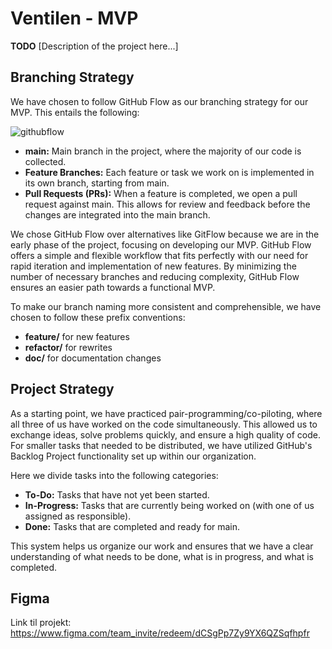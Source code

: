# Ventilen - MVP

**TODO** [Description of the project here...]

## Branching Strategy

We have chosen to follow GitHub Flow as our branching strategy for our MVP. This entails the following:

![githubflow](https://github.com/ITA23-Group4/ventilen/assets/88247953/c902802c-fb7b-482b-ad5a-356a80428618)

- **main:** Main branch in the project, where the majority of our code is collected.
- **Feature Branches:** Each feature or task we work on is implemented in its own branch, starting from main.
- **Pull Requests (PRs):** When a feature is completed, we open a pull request against main. This allows for review and feedback before the changes are integrated into the main branch.

We chose GitHub Flow over alternatives like GitFlow because we are in the early phase of the project, focusing on developing our MVP. GitHub Flow offers a simple and flexible workflow that fits perfectly with our need for rapid iteration and implementation of new features. By minimizing the number of necessary branches and reducing complexity, GitHub Flow ensures an easier path towards a functional MVP.

To make our branch naming more consistent and comprehensible, we have chosen to follow these prefix conventions:

- **feature/** for new features
- **refactor/** for rewrites
- **doc/** for documentation changes

## Project Strategy

As a starting point, we have practiced pair-programming/co-piloting, where all three of us have worked on the code simultaneously. This allowed us to exchange ideas, solve problems quickly, and ensure a high quality of code. For smaller tasks that needed to be distributed, we have utilized GitHub's Backlog Project functionality set up within our organization.

Here we divide tasks into the following categories:

- **To-Do:** Tasks that have not yet been started.
- **In-Progress:** Tasks that are currently being worked on (with one of us assigned as responsible).
- **Done:** Tasks that are completed and ready for main.

This system helps us organize our work and ensures that we have a clear understanding of what needs to be done, what is in progress, and what is completed.

## Figma
Link til projekt: https://www.figma.com/team_invite/redeem/dCSgPp7Zy9YX6QZSqfhpfr


